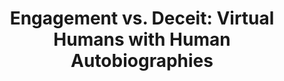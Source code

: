 ---
name: "Engagement Vs Deceit"
title: "Engagement vs. Deceit: Virtual Humans with Human Autobiographies"
journal: "journal name" 
project: "A Virtual Laboratory for Studying Long-Term Human-Computer Relationships"
event: "Proceedings of Intelligent Virtual Agents, Amsterdam. Best Paper Award"
authors:
- name: "Bickmore, T."
- name: "Schulman, D."
- name: "Yin, L."
year: 2009
resources:
- name: "IVA09 backstory"
  src: "IVA09.backstory.pdf"
external_url: null
draft: false 
headless: true
---